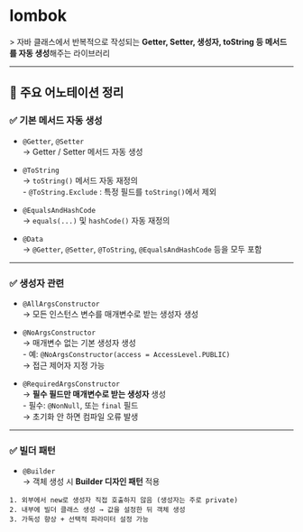 # lombok

\> 자바 클래스에서 반복적으로 작성되는 **Getter, Setter, 생성자, toString 등 메서드를 자동 생성**해주는 라이브러리

---

## 📌 주요 어노테이션 정리

### ✅ 기본 메서드 자동 생성
- `@Getter`, `@Setter`  
  → Getter / Setter 메서드 자동 생성

- `@ToString`  
  → `toString()` 메서드 자동 재정의  
  \- `@ToString.Exclude` : 특정 필드를 `toString()`에서 제외

- `@EqualsAndHashCode`  
  → `equals(...)` 및 `hashCode()` 자동 재정의

- `@Data`  
  → `@Getter`, `@Setter`, `@ToString`, `@EqualsAndHashCode` 등을 모두 포함

---

### ✅ 생성자 관련
- `@AllArgsConstructor`  
  → 모든 인스턴스 변수를 매개변수로 받는 생성자 생성

- `@NoArgsConstructor`  
  → 매개변수 없는 기본 생성자 생성  
  \- 예: `@NoArgsConstructor(access = AccessLevel.PUBLIC)`  
  → 접근 제어자 지정 가능

- `@RequiredArgsConstructor`  
  → **필수 필드만 매개변수로 받는 생성자** 생성  
  \- 필수: `@NonNull`, 또는 `final` 필드  
  → 초기화 안 하면 컴파일 오류 발생

---

### ✅ 빌더 패턴
- `@Builder`  
  → 객체 생성 시 **Builder 디자인 패턴** 적용

```text
1. 외부에서 new로 생성자 직접 호출하지 않음 (생성자는 주로 private)
2. 내부에 빌더 클래스 생성 → 값을 설정한 뒤 객체 생성
3. 가독성 향상 + 선택적 파라미터 설정 가능
